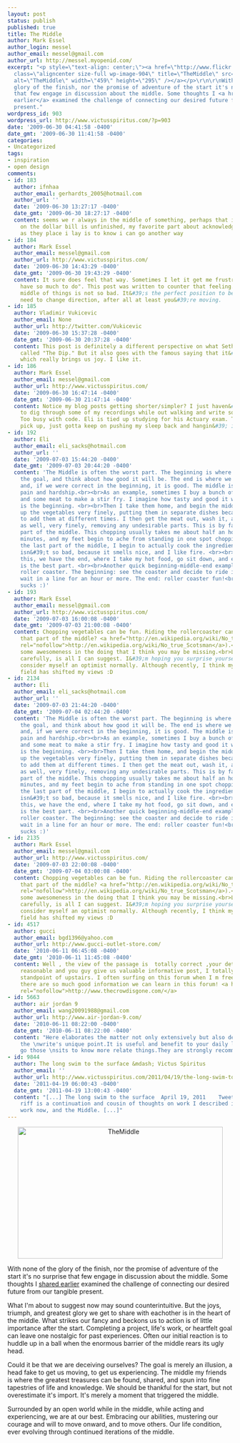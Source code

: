 ```yaml
---
layout: post
status: publish
published: true
title: The Middle
author: Mark Essel
author_login: messel
author_email: messel@gmail.com
author_url: http://messel.myopenid.com/
excerpt: "<p style=\"text-align: center;\"><a href=\"http://www.flickr.com/photos/mistressf/1230899182/\"><img
  class=\"aligncenter size-full wp-image-904\" title=\"TheMiddle\" src=\"http://www.victusspiritus.com/wp-content/uploads/2009/06/TheMiddle.jpg\"
  alt=\"TheMiddle\" width=\"459\" height=\"295\" /></a></p>\r\n\r\nWith none of the
  glory of the finish, nor the promise of adventure of the start it's no surprise
  that few engage in discussion about the middle. Some thoughts I <a href=\"http://www.victusspiritus.com/2009/06/17/eradicate-excuses-begin-meaningful-work-now/\">shared
  earlier</a> examined the challenge of connecting our desired future from our tangible
  present."
wordpress_id: 903
wordpress_url: http://www.victusspiritus.com/?p=903
date: '2009-06-30 04:41:58 -0400'
date_gmt: '2009-06-30 11:41:58 -0400'
categories:
- Uncategorized
tags:
- inspiration
- open design
comments:
- id: 183
  author: ifnhaa
  author_email: gerhardts_2005@hotmail.com
  author_url: ''
  date: '2009-06-30 13:27:17 -0400'
  date_gmt: '2009-06-30 18:27:17 -0400'
  content: seems we r always in the middle of something, perhaps that is why the pyramid
    on the dollar bill is unfinished, my favorite part about acknowledging the middle
    as they place i lay is to know i can go another way
- id: 184
  author: Mark Essel
  author_email: messel@gmail.com
  author_url: http://www.victusspiritus.com/
  date: '2009-06-30 14:43:29 -0400'
  date_gmt: '2009-06-30 19:43:29 -0400'
  content: It sure does feel that way. Sometimes I let it get me frustrated "ugh I
    have so much to do". This post was written to counter that feeling. Being in the
    middle of things is not so bad. It&#39;s the perfect position to be in if you
    need to change direction, after all at least you&#39;re moving.
- id: 185
  author: Vladimir Vukicevic
  author_email: None
  author_url: http://twitter.com/Vukicevic
  date: '2009-06-30 15:37:28 -0400'
  date_gmt: '2009-06-30 20:37:28 -0400'
  content: This post is definitely a different perspective on what Seth Godin famously
    called "The Dip." But it also goes with the famous saying that it&#39;s the journey
    which really brings us joy. I like it.
- id: 186
  author: Mark Essel
  author_email: messel@gmail.com
  author_url: http://www.victusspiritus.com/
  date: '2009-06-30 16:47:14 -0400'
  date_gmt: '2009-06-30 21:47:14 -0400'
  content: Notice my blog posts getting shorter/simpler? I just haven&#39;t had time
    to dig through some of my recordings while out walking and write something fancier.
    Too busy with code. Eli is tied up studying for his Actuary exam. Things will
    pick up, just gotta keep on pushing my sleep back and hangin&#39; in there.
- id: 192
  author: Eli
  author_email: eli_sacks@hotmail.com
  author_url: ''
  date: '2009-07-03 15:44:20 -0400'
  date_gmt: '2009-07-03 20:44:20 -0400'
  content: 'The Middle is often the worst part. The beginning is where we imagine
    the goal, and think about how good it will be. The end is where we reach the goal,
    and, if we were correct in the beginning, it is good. The middle is toil and effort,
    pain and hardship.<br><br>As an example, sometimes I buy a bunch of vegetables
    and some meat to make a stir fry. I imagine how tasty and good it will be. This
    is the beginning. <br><br>Then I take them home, and begin the middle. I chop
    up the vegetables very finely, putting them in separate dishes because I want
    to add them at different times. I then get the meat out, wash it, and slice it
    as well, very finely, removing any undesirable parts. This is by far the worst
    part of the middle. This chopping usually takes me about half an hour to forty-five
    minutes, and my feet begin to ache from standing in one spot chopping away. <br><br>Finally,
    the last part of the middle, I begin to actually cook the ingredients. This part
    isn&#39;t so bad, because it smells nice, and I like fire. <br><br>Shortly after
    this, we have the end, where I take my hot food, go sit down, and eat it. This
    is the best part. <br><br>Another quick beginning-middle-end example: riding a
    roller coaster. The beginning: see the coaster and decide to ride it. The middle:
    wait in a line for an hour or more. The end: roller coaster fun!<br><br>The middle
    sucks :)'
- id: 193
  author: Mark Essel
  author_email: messel@gmail.com
  author_url: http://www.victusspiritus.com/
  date: '2009-07-03 16:00:08 -0400'
  date_gmt: '2009-07-03 21:00:08 -0400'
  content: Chopping vegetables can be fun. Riding the rollercoaster can be fun (isn&#39;t
    that part of the middle? <a href="http://en.wikipedia.org/wiki/No_true_Scotsman"
    rel="nofollow">http://en.wikipedia.org/wiki/No_true_Scotsman</a>).<br><br>There&#39;s
    some awesomeness in the doing that I think you may be missing.<br>Look for it
    carefully, is all I can suggest. I&#39;m hoping you surprise yourself. I wouldn&#39;t
    consider myself an optimist normally. Although recently, I think my reality distortion
    field has shifted my views :D
- id: 2134
  author: Eli
  author_email: eli_sacks@hotmail.com
  author_url: ''
  date: '2009-07-03 21:44:20 -0400'
  date_gmt: '2009-07-04 02:44:20 -0400'
  content: 'The Middle is often the worst part. The beginning is where we imagine
    the goal, and think about how good it will be. The end is where we reach the goal,
    and, if we were correct in the beginning, it is good. The middle is toil and effort,
    pain and hardship.<br><br>As an example, sometimes I buy a bunch of vegetables
    and some meat to make a stir fry. I imagine how tasty and good it will be. This
    is the beginning. <br><br>Then I take them home, and begin the middle. I chop
    up the vegetables very finely, putting them in separate dishes because I want
    to add them at different times. I then get the meat out, wash it, and slice it
    as well, very finely, removing any undesirable parts. This is by far the worst
    part of the middle. This chopping usually takes me about half an hour to forty-five
    minutes, and my feet begin to ache from standing in one spot chopping away. <br><br>Finally,
    the last part of the middle, I begin to actually cook the ingredients. This part
    isn&#39;t so bad, because it smells nice, and I like fire. <br><br>Shortly after
    this, we have the end, where I take my hot food, go sit down, and eat it. This
    is the best part. <br><br>Another quick beginning-middle-end example: riding a
    roller coaster. The beginning: see the coaster and decide to ride it. The middle:
    wait in a line for an hour or more. The end: roller coaster fun!<br><br>The middle
    sucks :)'
- id: 2135
  author: Mark Essel
  author_email: messel@gmail.com
  author_url: http://www.victusspiritus.com/
  date: '2009-07-03 22:00:08 -0400'
  date_gmt: '2009-07-04 03:00:08 -0400'
  content: Chopping vegetables can be fun. Riding the rollercoaster can be fun (isn&#39;t
    that part of the middle? <a href="http://en.wikipedia.org/wiki/No_true_Scotsman"
    rel="nofollow">http://en.wikipedia.org/wiki/No_true_Scotsman</a>).<br><br>There&#39;s
    some awesomeness in the doing that I think you may be missing.<br>Look for it
    carefully, is all I can suggest. I&#39;m hoping you surprise yourself. I wouldn&#39;t
    consider myself an optimist normally. Although recently, I think my reality distortion
    field has shifted my views :D
- id: 4517
  author: gucci
  author_email: bgd1396@yahoo.com
  author_url: http://www.gucci-outlet-store.com/
  date: '2010-06-11 06:45:08 -0400'
  date_gmt: '2010-06-11 11:45:08 -0400'
  content: Well , the view of the passage is  totally correct ,your details is really
    reasonable and you guy give us valuable informative post, I totally agree the
    standpoint of upstairs. I often surfing on this forum when I m free and I find
    there are so much good information we can learn in this forum! <a href="http://www.thecrowdisgone.com/"
    rel="nofollow">http://www.thecrowdisgone.com/</a>
- id: 5663
  author: air jordan 9
  author_email: wang20091988@gmail.com
  author_url: http://www.air-jordan-9.com/
  date: '2010-06-11 08:22:00 -0400'
  date_gmt: '2010-06-11 08:22:00 -0400'
  content: "Here elaborates the matter not only extensively but also detailly .I support
    the \nwrite's unique point.It is useful and benefit to your daily life.You can
    go those \nsits to know more relate things.They are strongly recommended by friends.Personally!\nwww.you-rselfas.com"
- id: 9844
  author: The long swim to the surface &mdash; Victus Spiritus
  author_email: ''
  author_url: http://www.victusspiritus.com/2011/04/19/the-long-swim-to-the-surface/
  date: '2011-04-19 06:00:43 -0400'
  date_gmt: '2011-04-19 13:00:43 -0400'
  content: "[...] The long swim to the surface  April 19, 2011    TweetThis morning&#8217;s
    riff is a continuation and cousin of thoughts on work I described in meaningful
    work now, and the Middle. [...]"
---
```

<p style="text-align: center;"><a href="http://www.flickr.com/photos/mistressf/1230899182/"><img class="aligncenter size-full wp-image-904" title="TheMiddle" src="http://www.victusspiritus.com/wp-content/uploads/2009/06/TheMiddle.jpg" alt="TheMiddle" width="459" height="295" /></a></p>
<p>With none of the glory of the finish, nor the promise of adventure of the start it's no surprise that few engage in discussion about the middle. Some thoughts I <a href="http://www.victusspiritus.com/2009/06/17/eradicate-excuses-begin-meaningful-work-now/">shared earlier</a> examined the challenge of connecting our desired future from our tangible present.<a id="more"></a><a id="more-903"></a></p>
<p>What I'm about to suggest now may sound counterintuitive. But the joys, triumph, and greatest glory we get to share with eachother is in the heart of the middle. What strikes our fancy and beckons us to action is of little importance after the start. Completing a project, life's work, or heartfelt goal can leave one nostalgic for past experiences. Often our initial reaction is to huddle up in a ball when the enormous barrier of the middle rears its ugly head.</p>
<p>Could it be that we are deceiving ourselves? The goal is merely an illusion, a head fake to get us moving, to get us experiencing. The middle my friends is where the greatest treasures can be found, shared, and spun into fine tapestries of life and knowledge. We should be thankful for the start, but not overestimate it's import. It's merely a moment that triggered the middle.</p>
<p>Surrounded by an open world while in the middle, while acting and experiencing, we are at our best. Embracing our abilities, mustering our courage and will to move onward, and to move others. Our life condition, ever evolving through continued iterations of the middle.</p>
<h6 class="zemanta-related-title" style="font-size: 1em;"><span style="font-weight: normal;"><br />
<strong><br />
</strong></span></h6>
<div class="zemanta-pixie" style="margin-top: 10px; height: 15px;"><span class="zem-script more-related pretty-attribution"><script src="http://static.zemanta.com/readside/loader.js" type="text/javascript"></script></span></div>
